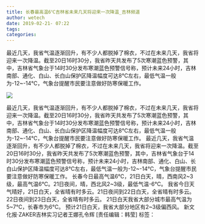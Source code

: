 ```yaml
---
title: 长春最高温6℃吉林省未来几天将迎来一次降温_吉林频道
author: wetech
date: 2019-02-21- 07:22
tags: 
categories: 
---
```

最近几天，我省气温逐渐回升，有不少人都脱掉了棉衣，不过在未来几天，我省将迎来一次降温。截至20日16时30分，我省昨天共发布了5次寒潮蓝色预警，其中，吉林省气象台于14时30分发布寒潮蓝色预警信号称，预计未来24小时，吉林南部、通化、白山、长白山保护区降温幅度可达8℃左右，最低气温一般为-12~-14℃，气象台提醒市民要注意做好防寒保暖工作。
<!-- more -->
                
<img align="center" border="0" src="http://p2.ifengimg.com/a/2016/0810/204c433878d5cf9size1_w16_h16.png" />
                
            
最近几天，我省气温逐渐回升，有不少人都脱掉了棉衣，不过在未来几天，我省将迎来一次降温。截至20日16时30分，我省昨天共发布了5次寒潮蓝色预警，其中，吉林省气象台于14时30分发布寒潮蓝色预警信号称，预计未来24小时，吉林南部、通化、白山、长白山保护区降温幅度可达8℃左右，最低气温一般为-12~-14℃，气象台提醒市民要注意做好防寒保暖工作。
最近几天，我省气温逐渐回升，有不少人都脱掉了棉衣，不过在未来几天，我省将迎来一次降温。截至20日16时30分，我省昨天共发布了5次寒潮蓝色预警，其中，吉林省气象台于14时30分发布寒潮蓝色预警信号称，预计未来24小时，吉林南部、通化、白山、长白山保护区降温幅度可达8℃左右，最低气温一般为-12~-14℃，气象台提醒市民要注意做好防寒保暖工作。
长春今日最高气温6℃，21日白天，晴，西南风2~3级，最高气温6℃。21日夜间，晴，西北风2~3级，最低气温-6℃。
我省今日天气晴好，21日白天，全省晴有时多云。21日夜间到22日白天，全省晴有时多云。22日夜间到23日白天，全省晴有时多云。
21日白天我省大部分城市最高气温为5~7℃，长春市为6℃。
预计21日白天，我省大部分地区有2~3级偏西风。
新文化报·ZAKER吉林实习记者王娜孔令辉
[责任编辑：韩莹]
标签：
 
             
